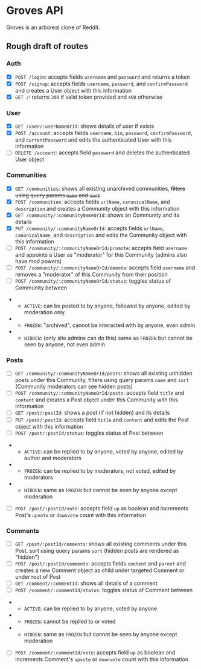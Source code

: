 # Groves API
Groves is an arboreal clone of Reddit.

## Rough draft of routes
### Auth
- [x] `POST /login`: accepts fields `username` and `password` and returns a token
- [x] `POST /signup`: accepts fields `username`, `password`, and `confirmPassword` and creates a User object with this information
- [x] `GET /`: returns `200` if valid token provided and `400` otherwise
### User
- [x] `GET /user/:userNameOrId`: shows details of user if exists
- [x] `POST /account`: accepts fields `username`, `bio`, `password`, `confirmPassword`, and `currentPassword` and edits the authenticated User with this information
- [ ] `DELETE /account`: accepts field `password` and deletes the authenticated User object
### Communities
- [x] `GET /communities`: shows all existing unarchived communities, ~~filters using query params `name` and `sort`~~
- [x] `POST /communities`: accepts fields `urlName`, `canonicalName`, and `description` and creates a Community object with this information
- [x] `GET /community/:communityNameOrId`: shows an Community and its details
- [x] `PUT /community/:communityNameOrId`: accepts fields `urlName`, `canonicalName`, and `description` and edits the Community object with this information
- [ ] `POST /community/:communityNameOrId/promote`: accepts field `username` and appoints a User as "moderator" for this Community (admins also have mod powers)
- [ ] `POST /community/:communityNameOrId/demote`: accepts field `username` and removes a "moderator" of this Community from their position
- [ ] `POST /community/:communityNameOrId/status`: toggles status of Community between
- - `ACTIVE`: can be posted to by anyone, followed by anyone, edited by moderation only
- - `FROZEN`: "archived", cannot be interacted with by anyone, even admin
- - `HIDDEN`: (only site admins can do this) same as `FROZEN` but cannot be seen by anyone, not even admin
### Posts
- [ ] `GET /community/:communityNameOrId/posts`: shows all existing unhidden posts under this Community, filters using query params `name` and `sort` (Community moderators can see hidden posts)
- [ ] `POST /community/:communityNameOrId/posts`: accepts field `title` and `content` and creates a Post object under this Community with this information
- [ ] `GET /post/:postId`: shows a post (if not hidden) and its details
- [ ] `PUT /post/:postId`: accepts field `title` and `content` and edits the Post object with this information
- [ ] `POST /post/:postId/status`: toggles status of Post between
- - `ACTIVE`: can be replied to by anyone, voted by anyone, edited by author and moderators
- - `FROZEN`: can be replied to by moderators, not voted, edited by moderators
- - `HIDDEN`: same as `FROZEN` but cannot be seen by anyone except moderation
- [ ] `POST /post/:postId/vote`: accepts field `up` as boolean and increments Post's `upvote` or `downvote` count with this information
### Comments
- [ ] `GET /post/:postId/comments`: shows all existing comments under this Post, sort using query params `sort` (hidden posts are rendered as "hidden")
- [ ] `POST /post/:postId/comments`: accepts fields `content` and `parent` and creates a new Comment object as child under targeted Comment or under root of Post
- [ ] `GET /comment/:commentId`: shows all details of a comment
- [ ] `POST /comment/:commentId/status`: toggles status of Comment between
- - `ACTIVE`: can be replied to by anyone, voted by anyone
- - `FROZEN`: cannot be replied to or voted
- - `HIDDEN`: same as `FROZEN` but cannot be seen by anyone except moderation
- [ ] `POST /comment/:commentId/vote`: accepts field `up` as boolean and increments Comment's `upvote` or `downvote` count with this information